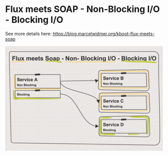 # Flux meets SOAP - Non-Blocking I/O - Blocking I/O

See more details here: https://blog.marcelwidmer.org/kboot-flux-meets-soap

![FluxMeetsSoap](img/FluxMeetsSoap.png)
